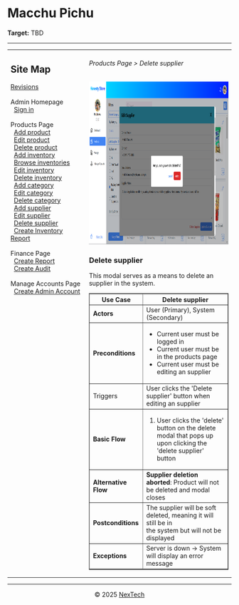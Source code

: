 # Macchu Pichu

**Target:** TBD

---

<table>
  <tr>
    <td valign="top" style="width: 35%;">
      <h2>Site Map</h2>
      <a href="../readme.md">Revisions</a><br><br>     
      Admin Homepage<br>
      &nbsp;&nbsp;<a href="./sign-in.md">Sign in</a><br><br>
      Products Page<br>
      &nbsp;&nbsp;<a href="./add-product.md">Add product</a><br>
      &nbsp;&nbsp;<a href="./edit-product.md">Edit product</a><br>
      &nbsp;&nbsp;<a href="./delete-product.md">Delete product</a><br>
      &nbsp;&nbsp;<a href="./add-inventory.md">Add inventory</a><br>
      &nbsp;&nbsp;<a href="./browse-inventories.md">Browse inventories</a><br>
      &nbsp;&nbsp;<a href="./edit-inventory.md">Edit inventory</a><br>
      &nbsp;&nbsp;<a href="./delete-inventory.md">Delete inventory</a><br>
      &nbsp;&nbsp;<a href="./add-category.md">Add category</a><br>
      &nbsp;&nbsp;<a href="./edit-category.md">Edit category</a><br>
      &nbsp;&nbsp;<a href="./delete-category.md">Delete category</a><br>
      &nbsp;&nbsp;<a href="./add-supplier.md">Add supplier</a><br>
      &nbsp;&nbsp;<a href="./edit-suppplier.md">Edit supplier</a><br>
      &nbsp;&nbsp;<a href="./delete-supplier.md">Delete supplier</a><br>
      &nbsp;&nbsp;<a href="./create-inventory-report.md">Create Inventory Report</a><br><br>
      Finance Page<br>
      &nbsp;&nbsp;<a href="./create-report.md">Create Report</a><br>
      &nbsp;&nbsp;<a href="./create-audit.md">Create Audit</a><br><br>
      Manage Accounts Page<br>
      &nbsp;&nbsp;<a href="./create-admin-account.md">Create Admin Account</a><br><br>
    </td>
    <td valign="top" >
      <h6> Products Page > Delete supplier </h6>
        <img src = "./mock-ups/delete-supplier.png" width='720' height='365'/>
      <h3>Delete supplier</h3>
      <p>This modal serves as a means to delete an supplier in the system.</p>
      <table border="1">
        <tr>
          <th>Use Case</th>
          <th>Delete supplier</th>
        </tr>
        <tr>
          <td><b>Actors</b></td>
          <td>User (Primary), System (Secondary)</td>
        </tr>
        <tr>
          <td><b>Preconditions</b></td>
          <td><ul>
              <li>Current user must be logged in</li>
                <li>Current user must be in the products page</li>
                <li>Current user must be editing an supplier</li>
          </ul>
          </td>
        </tr>
        <tr>
          <td>Triggers</td>
          <td>User clicks the 'Delete supplier' button when editing an supplier</td>
        </tr>
        <tr>
          <td><b>Basic Flow</b></td>
          <td>
            <ol>
              <li>User clicks the 'delete' button on the delete modal that pops up <br>
              upon clicking the 'delete supplier' button</li>
            </ol>
          </td>
        </tr>
        <tr>
          <td><b>Alternative Flow</b></td>
          <td>
            <strong>Supplier deletion aborted</strong>: Product will not be deleted and modal closes
          </td>
        </tr>
        <tr>
          <td><b>Postconditions</b></td>
          <td>
            The supplier will be soft deleted, meaning it will still be in <br>the system but will not be displayed 
          </td>
        </tr>
        <tr>
          <td><b>Exceptions</b></td>
          <td>Server is down → System will display an error message<br>
          </td>
        </tr>
        </table>
    </td>
  </tr>
</table>

---

<div align="center">
  © 2025 <a href="#">NexTech</a>
</div>
